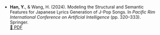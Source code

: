 - **Han, Y.**, & Wang, H. (2024). Modeling the Structural and Semantic Features for Japanese Lyrics Generation of J-Pop Songs. In *Pacific Rim International Conference on Artificial Intelligence* (pp. 320–333). Springer.  
  [📄 PDF](https://link.springer.com/chapter/10.1007/978-981-96-0119-6_31) 
